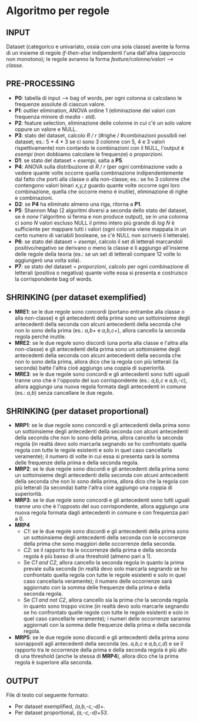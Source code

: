 # Algoritmo per regole

## INPUT
Dataset (categorico e univariato, ossia con una sola classe) avente la forma di un insieme di regole *if-then-else* indipendenti l'una dall'altra (approccio non monotono); le regole avranno la forma *feature/colonne/valori --> classe*.

## PRE-PROCESSING
* **P0**: tabella di input --> bag of words, per ogni colonna si calcolano le frequenze assolute di ciascun valore.
* **P1**: outlier elimination, ANOVA ordine 1 (eliminazione dei valori con frequenza minore di *media - std*).
* **P2**: feature selection, eliminazione delle colonne in cui c'è un solo valore oppure un valore e NULL.
* **P3**: stato del dataset, calcolo *R / r* (#righe / #combinazioni possibili nel dataset; es.: 5 * 4 * 3 se ci sono 3 colonne con 5, 4 e 3 valori rispettivamente) non contando le combinazioni con il NULL, l'output è *esempi* (non dobbiamo calcolare le frequenze) o *proporzioni*.
* **D1**: se stato del dataset = *esempi*, salta a **P5**.
* **P4**: ANOVA sulla distribuzione di *R / r* (per ogni combinazione vado a vedere quante volte occorre quella combinazione indipendentemente dal fatto che porti alla classe o alla non-classe; es.: se ho 3 colonne che contengono valori binari *x,y,z* guardo quante volte occorre ogni loro combinazione, quella che occorre meno è inutile), eliminazione di righe e combinazioni.
* **D2**: se **P4** ha eliminato almeno una riga, ritorna a **P1**.
* **P5**: Shannon Map (2 algoritmi diversi a seconda dello stato del dataset, se è *none* l'algoritmo si ferma e non produce output), se in una colonna ci sono *N* valori escluso NULL il primo intero più grande di *log N* è sufficiente per mappare tutti i valori (ogni colonna viene mappata in un certo numero di variabili booleane, se c'è NULL non scriverò il letterale).
* **P6**: se stato del dataset = *esempi*, calcolo il set di letterali marcandoli positivo/negativo se derivano o meno la classe e li aggiungo all'insieme delle regole della teoria (es.: se un set di letterali compare 12 volte lo aggiungerò una volta sola).
* **P7**: se stato del dataset = *proporzioni*, calcolo per ogni combinazione di letterali (positiva o negativa) quante volte essa si presenta e costruisco la corrispondente bag of words.

## SHRINKING (per dataset exemplified)
* **MRE1**: se le due regole sono concordi (portano entrambe alla classe o alla non-classe) e gli antecedenti della prima sono un sottoinsieme degli antecedenti della seconda con alcuni antecedenti della seconda che non lo sono della prima (es.: *a,b+* e *a,b,c+*), allora cancello la seconda regola perché inutile.
* **MRE2**: se le due regole sono discordi (una porta alla classe e l'altra alla non-classe) e gli antecedenti della prima sono un sottoinsieme degli antecedenti della seconda con alcuni antecedenti della seconda che non lo sono della prima, allora dico che la regola con più letterali (la seconda) batte l'altra cioè aggiungo una coppia di superiorità.
* **MRE3**: se le due regole sono concordi e gli antecedenti sono tutti uguali tranne uno che è l'opposto del suo corrispondente (es.: *a,b,c* e *a,b,-c*), allora aggiungo una nuova regola formata dagli antecedenti in comune (es.: *a,b*) senza cancellare le due regole.

## SHRINKING (per dataset proportional)
* **MRP1**: se le due regole sono concordi e gli antecedenti della prima sono un sottoinsieme degli antecedenti della seconda con alcuni antecedenti della seconda che non lo sono della prima, allora cancello la seconda regola (in realtà devo solo marcarla segnando se ho confrontato quella regola con tutte le regole esistenti e solo in quel caso cancellarla veramente); il numero di volte in cui essa si presenta sarà la somma delle frequenze della prima e della seconda regola.
* **MRP2**: se le due regole sono discordi e gli antecedenti della prima sono un sottoinsieme degli antecedenti della seconda con alcuni antecedenti della seconda che non lo sono della prima, allora dico che la regola con più letterali (la seconda) batte l'altra cioè aggiungo una coppia di superiorità.
* **MRP3**: se le due regole sono concordi e gli antecedenti sono tutti uguali tranne uno che è l'opposto del suo corrispondente, allora aggiungo una nuova regola formata dagli antecedenti in comune e con frequenza pari a 0.
* **MRP4**
    * *C1*: se le due regole sono discordi e gli antecedenti della prima sono un sottoinsieme degli antecedenti della seconda con le occorrenze della prima che sono maggiori delle occorrenze della seconda.
    * *C2*: se il rapporto tra le occorrenze della prima e della seconda regola è più basso di una threshold (almeno pari a 1).
    * Se *C1 and C2*, allora cancello la seconda regola in quanto la prima prevale sulla seconda (in realtà devo solo marcarla segnando se ho confrontato quella regola con tutte le regole esistenti e solo in quel caso cancellarla veramente); il numero delle occorrenze sarà aggiornato con la somma delle frequenze della prima e della seconda regola.
    * Se *C1 and not C2*, allora cancello sia la prima che la seconda regola in quanto sono troppo vicine (in realtà devo solo marcarle segnando se ho confrontato quelle regole con tutte le regole esistenti e solo in quel caso cancellarle veramente); i numeri delle occorrenze saranno aggiornati con la somma delle frequenze della prima e della seconda regola.
* **MRP5**: se le due regole sono discordi e gli antecedenti della prima sono sovrapposti agli antecedenti della seconda (es. *a,b,c* e *a,b,c,d*) e se il rapporto tra le occorrenze della prima e della seconda regola è più alto di una threshold (anche la stessa di **MRP4**), allora dico che la prima regola è superiore alla seconda.

## OUTPUT
File di testo col seguente formato:
* Per dataset exemplified, *(a,b,-c,-d)+*.
* Per dataset proportional, *(a,-c,-d)+53*.
